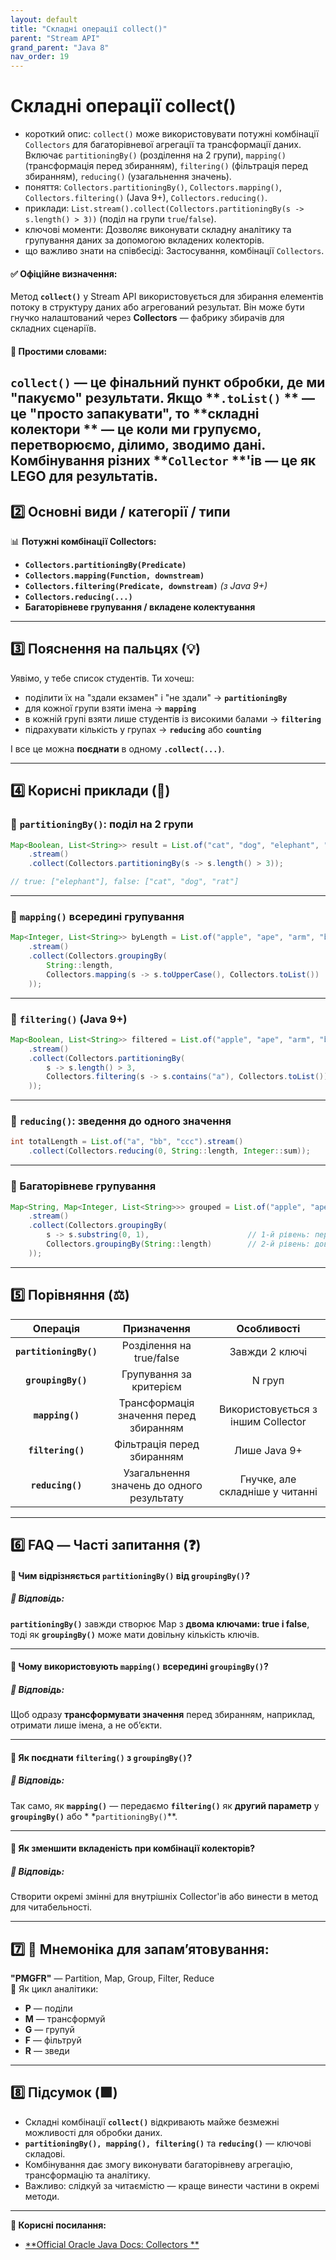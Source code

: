```yaml
---
layout: default
title: "Складні операції collect()"
parent: "Stream API"
grand_parent: "Java 8"
nav_order: 19
---
```


# Складні операції collect()

* короткий опис: `collect()` може використовувати потужні комбінації `Collectors` для багаторівневої агрегації та
  трансформації даних. Включає `partitioningBy()` (розділення на 2 групи), `mapping()` (трансформація перед збиранням),
  `filtering()` (фільтрація перед збиранням), `reducing()` (узагальнення значень).
* поняття: `Collectors.partitioningBy()`, `Collectors.mapping()`, `Collectors.filtering()` (Java 9+),
  `Collectors.reducing()`.
* приклади: `List.stream().collect(Collectors.partitioningBy(s -> s.length() > 3))` (поділ на групи `true`/`false`).
* ключові моменти: Дозволяє виконувати складну аналітику та групування даних за допомогою вкладених колекторів.
* що важливо знати на співбесіді: Застосування, комбінації `Collectors`.

#### **✅ Офіційне визначення:**

Метод **`collect()`** у Stream API використовується для збирання елементів потоку в структуру даних або агрегований
результат. Він може бути гнучко налаштований через **Collectors** — фабрику збирачів для складних сценаріїв.

#### **🧠 Простими словами:**

**`collect()`** — це фінальний пункт обробки, де ми "пакуємо" результати. Якщо **`.toList()`
** — це "просто запакувати", то **складні колектори
** — це коли ми групуємо, перетворюємо, ділимо, зводимо дані. Комбінування різних **`Collector`
**'ів — це як LEGO для результатів.
---

## **2️⃣ Основні види / категорії / типи**

📊 **Потужні комбінації Collectors:**

* **`Collectors.partitioningBy(Predicate)`**
* **`Collectors.mapping(Function, downstream)`**
* **`Collectors.filtering(Predicate, downstream)`** *(з Java 9+)*
* **`Collectors.reducing(...)`**
* **Багаторівневе групування / вкладене колектування**

---

## **3️⃣ Пояснення на пальцях (💡)**

Уявімо, у тебе список студентів. Ти хочеш:

* поділити їх на "здали екзамен" і "не здали" → **`partitioningBy`**
* для кожної групи взяти імена → **`mapping`**
* в кожній групі взяти лише студентів із високими балами → **`filtering`**
* підрахувати кількість у групах → **`reducing`** або **`counting`**

І все це можна **поєднати** в одному **`.collect(...)`**.

---

## **4️⃣ Корисні приклади (🧪)**

### **🔹 `partitioningBy()`: поділ на 2 групи**


```java
Map<Boolean, List<String>> result = List.of("cat", "dog", "elephant", "rat")
    .stream()
    .collect(Collectors.partitioningBy(s -> s.length() > 3));

// true: ["elephant"], false: ["cat", "dog", "rat"]
```
---

### **🔹 `mapping()` всередині групування**


```java
Map<Integer, List<String>> byLength = List.of("apple", "ape", "arm", "banana")
    .stream()
    .collect(Collectors.groupingBy(
        String::length,
        Collectors.mapping(s -> s.toUpperCase(), Collectors.toList())
    ));
```
---

### **🔹 `filtering()` (Java 9+)**


```java
Map<Boolean, List<String>> filtered = List.of("apple", "ape", "arm", "banana")
    .stream()
    .collect(Collectors.partitioningBy(
        s -> s.length() > 3,
        Collectors.filtering(s -> s.contains("a"), Collectors.toList())
    ));
```
---

### **🔹 `reducing()`: зведення до одного значення**


```java
int totalLength = List.of("a", "bb", "ccc").stream()
    .collect(Collectors.reducing(0, String::length, Integer::sum));
```
---

### **🔹 Багаторівневе групування**


```java
Map<String, Map<Integer, List<String>>> grouped = List.of("apple", "ape", "banana", "bat")
    .stream()
    .collect(Collectors.groupingBy(
        s -> s.substring(0, 1),                      // 1-й рівень: перша літера
        Collectors.groupingBy(String::length)        // 2-й рівень: довжина слова
    ));
```
---

## **5️⃣ Порівняння (⚖️)**

|        Операція        |                Призначення                |            Особливості             |
|:----------------------:|:-----------------------------------------:|:----------------------------------:|
| **`partitioningBy()`** |         Розділення на true/false          |           Завжди 2 ключі           |
|   **`groupingBy()`**   |          Групування за критерієм          |               N груп               |
|    **`mapping()`**     |  Трансформація значення перед збиранням   | Використовується з іншим Collector |
|   **`filtering()`**    |        Фільтрація перед збиранням         |            Лише Java 9+            |
|    **`reducing()`**    | Узагальнення значень до одного результату |  Гнучке, але складніше у читанні   |

---

## **6️⃣ FAQ — Часті запитання (❓)**

#### **🔹 Чим відрізняється `partitioningBy()` від `groupingBy()`?**

##### **💬 Відповідь:**

**`partitioningBy()`** завжди створює Map з **двома ключами: true і false**, тоді як **`groupingBy()`** може мати
довільну кількість ключів.

---

#### **🔹 Чому використовують `mapping()` всередині `groupingBy()`?**

##### **💬 Відповідь:**

Щоб одразу **трансформувати значення** перед збиранням, наприклад, отримати лише імена, а не обʼєкти.

---

#### **🔹 Як поєднати `filtering()` з `groupingBy()`?**

##### **💬 Відповідь:**

Так само, як **`mapping()`** — передаємо **`filtering()`** як **другий параметр** у **`groupingBy()`** або *
*`partitioningBy()`**.

---

#### **🔹 Як зменшити вкладеність при комбінації колекторів?**

##### **💬 Відповідь:**

Створити окремі змінні для внутрішніх Collector'ів або винести в метод для читабельності.

---

## **7️⃣ 🧠 Мнемоніка для запам’ятовування:**

**"PMGFR"** — Partition, Map, Group, Filter, Reduce  
🔁 Як цикл аналітики:

* **P** — поділи
* **M** — трансформуй
* **G** — групуй
* **F** — фільтруй
* **R** — зведи

---

## **8️⃣ Підсумок (🟩)**

* Складні комбінації **`collect()`** відкривають майже безмежні можливості для обробки даних.
* **`partitioningBy(), mapping(), filtering()`** та **`reducing()`** — ключові складові.
* Комбінування дає змогу виконувати багаторівневу агрегацію, трансформацію та аналітику.
* Важливо: слідкуй за читаємістю — краще винести частини в окремі методи.

---

**🔗 Корисні посилання:**

* [**Official Oracle Java Docs: Collectors
  **](https://docs.oracle.com/en/java/javase/17/docs/api/java.base/java/util/stream/Collectors.html)